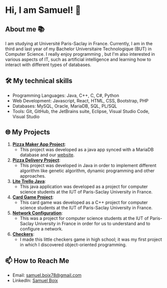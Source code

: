 # Hi, I am Samuel! 👋

## About me 📚
I am studying at Université Paris-Saclay in France. Currently, I am in the third and last year of my Bachelor Universitaire Technologique (BUT) in Computer Science. I really enjoy programming , but I'm also interested in various aspects of IT, such as artificial intelligence and learning how to interact with different types of databases.

## 🛠️ My technical skills

- Programming Languages: Java, C++, C, C#, Python
- Web Development: Javascript, React, HTML, CSS, Bootstrap, PHP
- Databases: MySQL, Oracle, MariaDB, SQL, PL/SQL
- Tools: Git, GitHub, the JetBrains suite, Eclipse, Visual Studio Code, Visual Studio

## 🌐 My Projects

1. [**Pizza Maker App Project**](https://github.com/Pierrafrom/PizzaMakerApp): 
   - This project was developed as a java app synced with a MariaDB database and our <a href="https://github.com/Pierrafrom/PizzaHome">website</a>.
2. [**Pizza Delivery Project**](https://github.com/Pierrafrom/PizzaDeliveryApp):
   - This project was developed in Java in order to implement different algorithm like genetic algorithm, dynamic programming and other approaches. 
3. [**Lite Trello Java**](https://github.com/Samuelito78/trellolite): 
   - This java application was developed as a project for computer science students at the IUT of Paris-Saclay University in France.
4. [**Card Game Project**](https://github.com/Pierrafrom/Project-Card-Game): 
   - This card game was developed as a C++ project for computer science students at the IUT of Paris-Saclay University in France.
5. [**Network Configuration**](https://github.com/Samuelito78/networkconfig): 
   - This was a project for computer science students at the IUT of Paris-Saclay University in France in order for us to understand and to configure a network.
6. [**Checkers**](https://github.com/Samuelito78/Jeu-de-dames):
   - I made this little checkers game in high school; it was my first project in which I discovered object-oriented programming.
   
## 📫 How to Reach Me

- Email: [samuel.boix78@gmail.com](mailto:samuel.boix78@gmail.com)
- LinkedIn: [Samuel Boix](https://www.linkedin.com/in/samuelboix/)
